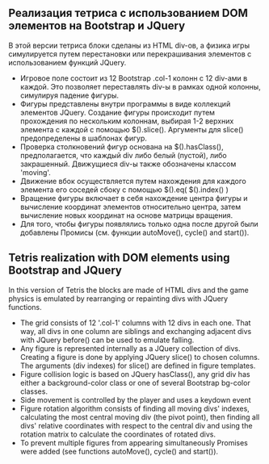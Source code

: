 ## Реализация тетриса с использованием DOM элементов на Bootstrap и JQuery
В этой версии тетриса блоки сделаны из HTML div-ов, а физика игры симулируется путем перестановки или перекрашивания элементов с использованием функций JQuery. 
* Игровое поле состоит из 12 Bootstrap .col-1 колонн с 12 div-ами в каждой. Это позволяет переставлять div-ы в рамках одной колонны, симулируя падение фигуры.
* Фигуры представлены внутри программы в виде коллекций элементов JQuery. Создание фигуры происходит путем прохождения по нескольким колоннам, выбирая 1-2 верхних элемента с каждой с помощью $().slice(). Аргументы для slice() предопределены в шаблонах фигур.
* Проверка столкновений фигур основана на $().hasClass(), предполагается, что каждый div либо белый (пустой), либо закрашенный. Движущиеся div-ы также обозначены классом 'moving'.
* Движение вбок осуществляется путем нахождения для каждого элемента его соседей сбоку с помощью $().eq( $().index() )
* Вращение фигуры включает в себя нахождение центра фигуры и вычисление координат элементов относительно центра, затем вычисление новых координат на основе матрицы вращения.
* Для того, чтобы фигуры появлялись только одна после другой были добавлены Промисы (см. функции autoMove(), cycle() and start()).

## Tetris realization with DOM elements using Bootstrap and JQuery
In this version of Tetris the blocks are made of HTML divs and the game physics is emulated by rearranging or repainting divs with JQuery functions. 
* The grid consists of 12 '.col-1' columns with 12 divs in each one. That way, all divs in one column are siblings and exchanging adjacent divs with JQuery before() can be used to emulate falling.
* Any figure is represented internally as a JQuery collection of divs. Creating a figure is done by applying JQuery slice() to chosen columns. The arguments (div indexes) for slice() are defined in figure templates.
* Figure collision logic is based on JQuery hasClass(), any grid div has either a background-color class or one of several Bootstrap bg-color classes.
* Side movement is controlled by the player and uses a keydown event
* Figure rotation algorithm consists of finding all moving divs' indexes, calculating the most central moving div (the pivot point), then finding all divs' relative coordinates with respect to the central div and using the rotation matrix to calculate the coordinates of rotated divs.
* To prevent multiple figures from appearing simultaneously Promises were added (see functions autoMove(), cycle() and start()).
